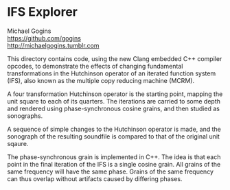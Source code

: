 # IFS Explorer

Michael Gogins<br>
https://github.com/gogins<br>
http://michaelgogins.tumblr.com

This directory contains code, using the new Clang embedded C++ compiler 
opcodes, to demonstrate the effects of changing fundamental transformations 
in the Hutchinson operator of an iterated function system (IFS), also known 
as the multiple copy reducing machine (MCRM).

A four transformation Hutchinson operator is the starting point, mapping the 
unit square to each of its quarters. The iterations are carried to some depth 
and rendered using phase-synchronous cosine grains, and then studied as 
sonographs.

A sequence of simple changes to the Hutchinson operator is made, and the 
sonograph of the resulting soundfile is compared to that of the original unit 
sqaure.

The phase-synchronous grain is implemented in C++. The idea is that each point 
in the final iteration of the IFS is a single cosine grain. All grains of the 
same frequency will have the same phase. Grains of the same frequency can thus 
overlap without artifacts caused by differing phases.



